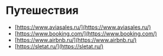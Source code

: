 # Путешествия

- [https://www.aviasales.ru/](https://www.aviasales.ru/)
- [https://www.booking.com/](https://www.booking.com/)
- [https://www.airbnb.ru/](https://www.airbnb.ru/)
- [https://sletat.ru/](https://sletat.ru/)